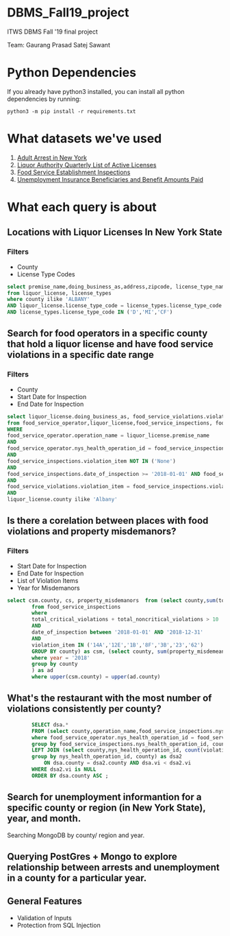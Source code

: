 # DBMS_Fall19_project

ITWS DBMS Fall '19 final project

Team:
Gaurang Prasad
Satej Sawant

# Python Dependencies

If you already have python3 installed, you can install all python dependencies by running:

```
python3 -m pip install -r requirements.txt
```

# What datasets we've used

1. [Adult Arrest in New York](https://data.ny.gov/Public-Safety/Adult-Arrests-by-County-Beginning-1970/rikd-mt35)
2. [Liquor Authority Quarterly List of Active Licenses](https://data.ny.gov/Economic-Development/Liquor-Authority-Quarterly-List-of-Active-Licenses/hrvs-fxs2)
3. [Food Service Establishment Inspections](https://health.data.ny.gov/Health/Food-Service-Establishment-Inspections-Beginning-2/2hcc-shji)
4. [Unemployment Insurance Beneficiaries and Benefit Amounts Paid](https://data.ny.gov/Economic-Development/Unemployment-Insurance-Beneficiaries-and-Benefit-A/xbjp-8sra)

# What each query is about

## Locations with Liquor Licenses In New York State
### Filters
- County
- License Type Codes
```sql
select premise_name,doing_business_as,address,zipcode, license_type_name 
from liquor_license, license_types 
where county ilike 'ALBANY' 
AND liquor_license.license_type_code = license_types.license_type_code 
AND license_types.license_type_code IN ('D','MI','CF')
```

## Search for food operators in a specific county that hold a liquor license and have food service violations in a specific date range
### Filters
- County
- Start Date for Inspection
- End Date for Inspection
```sql
select liquor_license.doing_business_as, food_service_violations.violation_description,liquor_license.county,date_of_inspection
from food_service_operator,liquor_license,food_service_inspections, food_service_violations
WHERE
food_service_operator.operation_name = liquor_license.premise_name
AND
food_service_operator.nys_health_operation_id = food_service_inspections.nys_health_operation_id
AND
food_service_inspections.violation_item NOT IN ('None')
AND
food_service_inspections.date_of_inspection >= '2018-01-01' AND food_service_inspections.date_of_inspection <= '2018-12-31'
AND
food_service_violations.violation_item = food_service_inspections.violation_item
AND
liquor_license.county ilike 'Albany' 
```
## Is there a corelation between places with food violations and property misdemanors?
### Filters
- Start Date for Inspection
- End Date for Inspection
- List of Violation Items
- Year for Misdemanors
```sql
select csm.county, cs, property_misdemanors  from (select county,sum(total_critical_violations+ total_critical_violations) as cs
        from food_service_inspections
        where
        total_critical_violations + total_noncritical_violations > 10
        AND
        date_of_inspection between '2018-01-01' AND '2018-12-31'
        AND
        violation_item IN ('14A','12E','1B','8F','3B','23','62')
        GROUP BY county) as csm, (select county, sum(property_misdemeanor) as property_misdemanors from adult_arrests
        where year = '2018'
        group by county
        ) as ad
        where upper(csm.county) = upper(ad.county)
```

## What's the restaurant with the most number of violations consistently per county?

```sql
        SELECT dsa.*
        FROM (select county,operation_name,food_service_inspections.nys_health_operation_id, count(violation_item) as vi from food_service_inspections, food_service_operator
        where food_service_operator.nys_health_operation_id = food_service_inspections.nys_health_operation_id
        group by food_service_inspections.nys_health_operation_id, county, operation_name) as dsa
        LEFT JOIN (select county,nys_health_operation_id, count(violation_item) as vi from food_service_inspections
        group by nys_health_operation_id, county) as dsa2
            ON dsa.county = dsa2.county AND dsa.vi < dsa2.vi
        WHERE dsa2.vi is NULL
        ORDER BY dsa.county ASC ;
 ```
## Search for unemployment informantion for a specific county or region (in New York State), year, and month.

Searching MongoDB by county/ region and year.

## Querying PostGres + Mongo to explore relationship between arrests and unemployment in a county for a particular year.

## General Features
- Validation of Inputs 
- Protection from SQL Injection 
